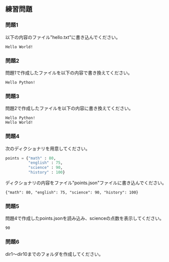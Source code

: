 ## 練習問題
### 問題1
以下の内容のファイル"hello.txt"に書き込んでください。

```
Hello World!
```

### 問題2
問題1で作成したファイルを以下の内容で書き換えてください。

```
Hello Python!
```

### 問題3
問題2で作成したファイルを以下の内容に書き換えてください。

```
Hello Python!
Hello World!
```

### 問題4
次のディクショナリを用意してください。

```python
points = {"math" : 80,
          "english" : 75,
          "science" : 90,
          "history" : 100}
```

ディクショナリの内容をファイル"points.json"ファイルに書き込んでください。

```
{"math": 80, "english": 75, "science": 90, "history": 100}
```

### 問題5
問題4で作成したpoints.jsonを読み込み、scienceの点数を表示してください。

```
90
```

### 問題6
dir1〜dir10までのフォルダを作成してください。
